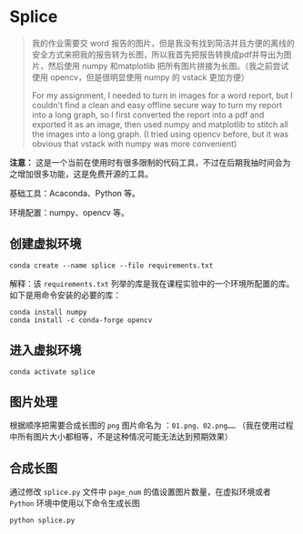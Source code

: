 # Splice

> 我的作业需要交 word 报告的图片，但是我没有找到简洁并且方便的离线的安全方式来把我的报告转为长图，所以我首先把报告转换成pdf并导出为图片，然后使用 numpy 和matplotlib 把所有图片拼接为长图。（我之前尝试使用 opencv，但是很明显使用 numpy 的 vstack 更加方便）
>
> For my assignment, I needed to turn in images for a word report, but I couldn't find a clean and easy offline secure way to turn my report into a long graph, so I first converted the report into a pdf and exported it as an image, then used numpy and matplotlib to stitch all the images into a long graph. (I tried using opencv before, but it was obvious that vstack with numpy was more convenient)



**注意：** 这是一个当前在使用时有很多限制的代码工具，不过在后期我抽时间会为之增加很多功能，这是免费开源的工具。



基础工具：Acaconda、Python 等。

环境配置：numpy、opencv 等。



## 创建虚拟环境

```
conda create --name splice --file requirements.txt
```

解释：该 `requirements.txt` 列举的库是我在课程实验中的一个环境所配置的库。如下是用命令安装的必要的库：

```
conda install numpy
conda install -c conda-forge opencv
```



## 进入虚拟环境

```
conda activate splice
```



## 图片处理

根据顺序把需要合成长图的 `png` 图片命名为 ：`01.png、02.png……` （我在使用过程中所有图片大小都相等，不是这种情况可能无法达到预期效果）



## 合成长图

通过修改 `splice.py` 文件中 `page_num` 的值设置图片数量，在虚拟环境或者 `Python` 环境中使用以下命令生成长图

```python
python splice.py
```

